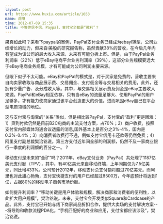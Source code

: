 ```yaml
---
layout: post
url: https://www.huxiu.com/article/1653
name: 虎嗅
time: 2012-07-09 15:35
title: 不管你信不信，Paypal、支付宝全都是“微利”？
---
```

果真如此吗？来看下paypal的案例，PayPal支付业务已经成为ebayl转型，公司业绩增长的动力，但来自i美股的研究报告称，虽然贡献38%的营收，在今后几年内有望成为该公司的最大收入来源，未来有可能分拆上市。但是，由于PayPal业务利润率（22%）低于eBay电商平台业务利润率（39%），这部分业务规模要远大于eBay电商业务规模，才有可能成为公司利润主要来源。

但眼下似乎不太可能。eBay和PayPal的模式是，对于买家是免费的，营收主要来自向卖家收取与商品展示费、交易佣金、支付佣金等与交易相关的费用，此外，还拥有少量广告、及分成收入等。其中，与交易相关展示费及佣金是eBay主要收入来源。PayPal和eBay相互依存，只有当eBay的流量足够大、使用PayPal的用户足够多，才有能力使商家通过该平台创造更大的价值，进而巩固eBay自己在平台型电商领域的地位。

这与支付宝与淘宝的“关系”类似，但是相比较PayPal，支付宝的“盈利”更是困难：1）货到付款仍然是目前B2C电商的主流支付方案，占70%；2）商户收费，按照支付宝内部媒体沟通会议透露的消息,国外基本上是百分之3%-4%，国内是0.3%-0.4%；3）向消费者收费行不通，例如支付宝信用卡还款等仍然免费；4）阿里支付副总裁樊治铭说，第三方支付近年间全部的利润额，仍然不及一家商业银行一季度的利润额的百分之一。 ?

移动支付是未来的“金矿”吗？2011年，eBay支付业务（PayPal）共处理了1187亿美元支付额（TPV），其中，有40亿美元来自移动终端，上年同期仅为7.5亿美元，同比增433%。公司预计2012年，移动支付总支付额将超过70亿美元。而阿里也对此雄心勃勃，支付宝快捷支付的用户已经超过8500万，今年底预计将达到1亿，占据80%的移动电子商务市场份额。

如何提升利润率？“移动关键是用户体验和规模，解决商家和消费者的便利性，以此扩大用户规模”，樊治铭说。未来，支付宝会开发类似Square和Cardcase的产品。此外，支付宝已开始与线下商家尚品折扣合作，提供大卖场的支付解决方案---将导购和收款流程PDA化。“手机匹配好的商业和应用，支付宝都应该涉及”，樊治铭说。


